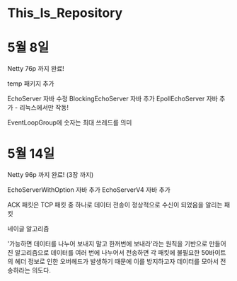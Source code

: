# This_Is_Repository

# 5월 8일

Netty 76p 까지 완료!

temp 패키지 추가

EchoServer 자바 수정
BlockingEchoServer 자바 추가
EpollEchoServer 자바 추가 - 리눅스에서만 작동!

EventLoopGroup에 숫자는 최대 쓰레드를 의미

# 5월 14일

Netty 96p 까지 완료! (3장 까지)

EchoServerWithOption 자바 추가
EchoServerV4 자바 추가

ACK 패킷은 TCP 패킷 중 하나로 데이터 전송이 정상적으로 수신이 되었음을 알리는 패킷

네이글 알고리즘

'가능하면 데이터를 나누어 보내지 말고 한꺼번에 보내라'라는 원칙을 기반으로
만들어진 알고리즘으로 데이터를 여러 번에 나누어서 전송하면 각 패킷에 불필요한
50바이트의 헤더 정보로 인한 오버헤드가 발생하기 때문에 이를 방지하고자
데이터를 모아서 전송하라는 의도다.